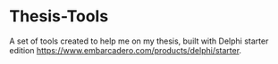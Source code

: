# Thesis-Tools
A set of tools created to help me on my thesis, built with Delphi starter edition
https://www.embarcadero.com/products/delphi/starter.
